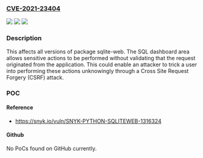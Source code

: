 ### [CVE-2021-23404](https://cve.mitre.org/cgi-bin/cvename.cgi?name=CVE-2021-23404)
![](https://img.shields.io/static/v1?label=Product&message=sqlite-web&color=blue)
![](https://img.shields.io/static/v1?label=Version&message=%3E%3D%200%20&color=brighgreen)
![](https://img.shields.io/static/v1?label=Vulnerability&message=Cross-site%20Request%20Forgery%20(CSRF)&color=brighgreen)

### Description

This affects all versions of package sqlite-web. The SQL dashboard area allows sensitive actions to be performed without validating that the request originated from the application. This could enable an attacker to trick a user into performing these actions unknowingly through a Cross Site Request Forgery (CSRF) attack.

### POC

#### Reference
- https://snyk.io/vuln/SNYK-PYTHON-SQLITEWEB-1316324

#### Github
No PoCs found on GitHub currently.

